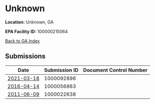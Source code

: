 # Unknown

**Location:** Unknown, GA

**EPA Facility ID:** 100000215064

[Back to GA Index](../../index.md)

## Submissions

| Date | Submission ID | Document Control Number |
|------|--------------|-------------------------|
| [2021-03-18](submissions/1000092896.md) | 1000092896 |  |
| [2016-04-14](submissions/1000056863.md) | 1000056863 |  |
| [2011-06-09](submissions/1000022638.md) | 1000022638 |  |
